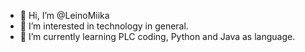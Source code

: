 - 👋 Hi, I’m @LeinoMiika
- 👀 I’m interested in technology in general.
- 🌱 I’m currently learning PLC coding, Python and Java as language.

<!---
LeinoMiika/LeinoMiika is a ✨ special ✨ repository because its `README.md` (this file) appears on your GitHub profile.
You can click the Preview link to take a look at your changes.
--->
